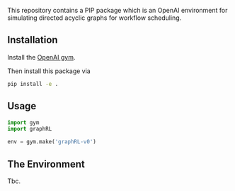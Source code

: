 This repository contains a PIP package which is an OpenAI environment for simulating directed acyclic graphs for workflow scheduling.


## Installation

Install the [OpenAI gym](https://gym.openai.com/docs/).

Then install this package via

```bash
pip install -e .
```

## Usage

```python
import gym
import graphRL

env = gym.make('graphRL-v0')
```


## The Environment

Tbc.